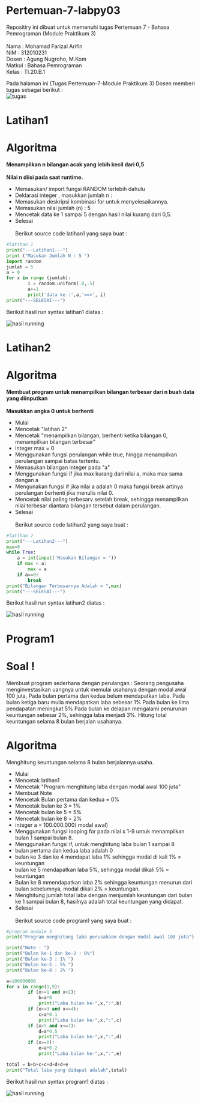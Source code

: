 # Pertemuan-7-labpy03

Repositiry ini dibuat untuk memenuhi tugas Pertemuan 7 - Bahasa Pemrograman (Module Praktikum 3)<br><br>
Nama : Mohamad Farizal Arifin <br>
NIM : 312010231<br>
Dosen : Agung Nugroho, M.Kom<br>
Matkul : Bahasa Pemrograman<br>
Kelas : TI.20.B.1<br>

Pada halaman ini (Tugas Pertemuan-7-Module Praktikum 3) Dosen memberi tugas sebagai berikut : <br>
![tugas](pict/soaltugas.PNG)<br>

# Latihan1
# Algoritma
**Menampilkan n bilangan acak yang lebih kecil dari 0,5**<br><br>
**Nilai n diisi pada saat runtime.**<br>
* Memasukan/ import fungsi RANDOM terlebih dahulu<br>
* Deklarasi integer , masukkan jumlah n :<br>
* Memasukan deskripsi kombinasi for untuk menyelesaikannya.<br>
* Memasukan nilai jumlah (n) : 5<br>
* Mencetak data ke 1 sampai 5 dengan hasil nilai kurang dari 0,5.<br>
* Selesai<br><br>
Berikut source code latihan1 yang saya buat :<br>

```python
#latihan 1
print("---Latihan1---")
print ("Masukan Jumlah N : 5 ")
import random
jumlah = 5
a = 0
for x in range (jumlah):
        i = random.uniform(.0,.5)
        a+=1
        print('data ke :',a,'==>', i)
print("---SELESAI---")
```
Berikut hasil run syntax latihan1 diatas :<br>

![hasil running](pict/hasillatihan1.PNG)<br>

# Latihan2
# Algoritma
**Membuat program untuk menampilkan bilangan terbesar dari n buah data yang diinputkan**<br><br>
**Masukkan angka 0 untuk berhenti**<br>
* Mulai<br>
* Mencetak "latihan 2"<br>
* Mencetak "menampilkan bilangan, berhenti ketika bilangan 0, menampilkan bilangan terbesar"<br>
* integer max = 0<br>
* Menggunakan fungsi perulangan while true, hingga menampilkan perulangan sampai batas tertentu.<br>
* Memasukan bilangan integer pada "a"<br>
* Menggunakan fungsi if jika max kurang dari nilai a, maka max sama dengan a<br>
* Mengunakan fungsi if jika nilai a adalah 0 maka fungsi break artinya perulangan berhenti jika menulis nilai 0.<br>
* Mencetak nilai paling terbesarv setelah break, sehingga menampilkan nilai terbesar diantara bilangan tersebut dalam perulangan.<br>
* Selesai<br><br>
Berikut source code latihan2 yang saya buat :<br>

```python
#latihan 2
print("---Latihan2---")
max=0
while True:
    a = int(input('Masukan Bilangan = '))
    if max < a:
        max = a
    if a==0:
        break
print("Bilangan Terbesarnya Adalah = ",max)
print("---SELESAI---")
```
Berikut hasil run syntax latihan2 diatas :<br>

![hasil running](pict/hasillatihan2.PNG)<br>

# Program1
# Soal !
Membuat program sederhana dengan perulangan : Seorang pengusaha menginvestasikan uangnya untuk memulai usahanya dengan modal awal 100 juta, Pada bulan pertama dan kedua belum mendapatkan laba. Pada bulan ketiga baru mulia mendapatkan laba sebesar 1% Pada bulan ke lima pendapatan meningkat 5% Pada bulan ke delapan mengalami penurunan keuntungan sebesar 2%, sehingga laba menjadi 3%. Hitung total keuntungan selama 8 bulan berjalan usahanya.<br>
# Algoritma
Menghitung keuntungan selama 8 bulan berjalannya usaha.<br>
* Mulai<br>
* Mencetak latihan1<br>
* Mencetak "Program menghitung laba dengan modal awal 100 juta"<br>
* Membuat Note<br>
* Mencetak Bulan pertama dan kedua = 0%<br>
* Mencetak bulan ke 3 = 1%<br>
* Mencetak bulan ke 5 = 5%<br>
* Mencetak bulan ke 8 = 2%<br>
* integer a = 100.000.000( modal awal)<br>
* Menggunakan fungsi looping for pada nilai x 1-9 untuk menampilkan bulan 1 sampai bulan 8.<br>
* Menggunakan fungsi if, untuk menghitung laba bulan 1 sampai 8<br>
* bulan pertama dan kedua laba adalah 0<br>
* bulan ke 3 dan ke 4 mendapat laba 1% sehingga modal di kali 1% = keuntungan<br>
* bulan ke 5 mendapatkan laba 5%, sehingga modal dikali 5% = keuntungan<br>
* Bulan ke 8 mmendapatkan laba 2% sehingga keuntungan menurun dari bulan sebelumnya, modal dikali 2% = keuntungan.<br>
* Menghitung jumlah total laba dengan menjumlah keuntungan dari bulan ke 1 sampai bulan 8, hasilnya adalah total keuntungan yang didapat.<br>
* Selesai<br><br>
Berikut source code program1 yang saya buat :<br>

```python
#program module 3
print("Program menghitung laba perusahaan dengan modal awal 100 juta")

print("Note : ")
print("Bulan ke-1 dan ke-2 : 0%")
print("Bulan ke-3 : 1% ")
print("Bulan ke-5 : 5% ")
print("Bulan ke-8 : 2% ")

a=100000000
for x in range(1,9):
        if (x>=1 and x<2):
            b=a*0
            print("Laba bulan ke-",x,":",b)
        if (x>=3 and x<=4):
            c=a*0.1
            print("Laba bulan ke-",x,":",c)
        if (x>5 and x<=7):
            d=a*0.5
            print("Laba bulan ke-",x,":",d)
        if (x==8):
            e=a*0.2
            print("Laba bulan ke-",x,":",e)

total = b+b+c+c+d+d+d+e
print("Total laba yang didapat adalah",total)
```
Berikut hasil run syntax program1 diatas :<br>

![hasil running](pict/hasilprogram1.PNG)<br>
